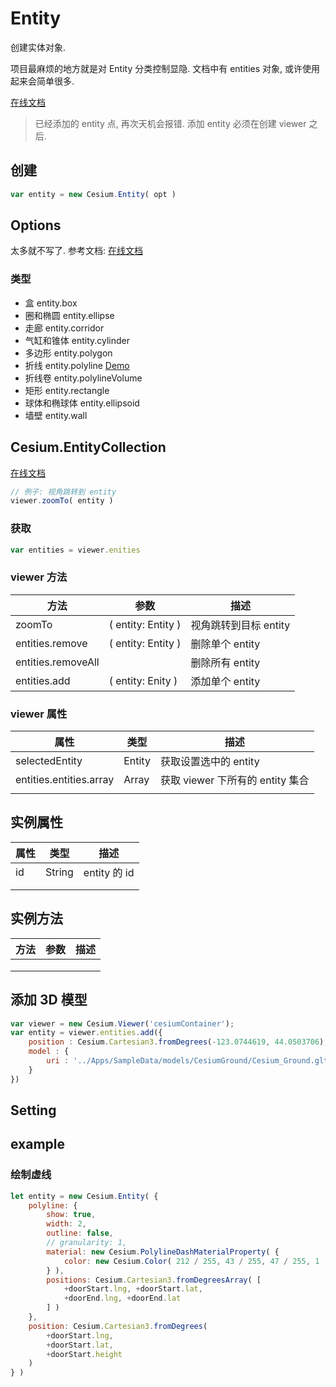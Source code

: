# Entity 

创建实体对象.

项目最麻烦的地方就是对 Entity 分类控制显隐. 文档中有 entities 对象, 或许使用起来会简单很多.

[在线文档](http://support.supermap.com.cn:8090/webgl/Build/Documentation/Entity.html?classFilter=Entity)

> 已经添加的 entity 点, 再次天机会报错. 添加 entity 必须在创建 viewer 之后.



## 创建

```js
var entity = new Cesium.Entity( opt )
```



## Options

太多就不写了. 参考文档: [在线文档](http://support.supermap.com.cn:8090/webgl/Build/Documentation/Entity.html?classFilter=Entity)

### 类型

- 盒 entity.box
- 圈和椭圆 entity.ellipse
- 走廊 entity.corridor
- 气缸和锥体 entity.cylinder
- 多边形 entity.polygon
- 折线 entity.polyline [Demo](<http://support.supermap.com.cn:8090/webgl/examples/editor.html#Polyline>)
- 折线卷 entity.polylineVolume
- 矩形 entity.rectangle
- 球体和椭球体 entity.ellipsoid
- 墙壁 entity.wall



## Cesium.EntityCollection

[在线文档](http://support.supermap.com.cn:8090/webgl/Build/Documentation/EntityCollection.html)

```js
// 例子: 视角跳转到 entity
viewer.zoomTo( entity )
```

### 获取

```js
var entities = viewer.enities
```



### viewer 方法

| 方法               | 参数               | 描述                  |
| ------------------ | ------------------ | --------------------- |
| zoomTo             | ( entity: Entity ) | 视角跳转到目标 entity |
| entities.remove    | ( entity: Entity ) | 删除单个 entity       |
| entities.removeAll |                    | 删除所有 entity       |
| entities.add       | ( entity: Enity )  | 添加单个 entity       |

### viewer 属性

| 属性                    | 类型   | 描述                             |
| ----------------------- | ------ | -------------------------------- |
| selectedEntity          | Entity | 获取设置选中的 entity            |
| entities.entities.array | Array  | 获取 viewer 下所有的 entity 集合 |
|                         |        |                                  |



## 实例属性

| 属性 | 类型   | 描述         |
| ---- | ------ | ------------ |
| id   | String | entity 的 id |
|      |        |              |
|      |        |              |



## 实例方法

| 方法 | 参数 | 描述 |
| ---- | ---- | ---- |
|      |      |      |
|      |      |      |
|      |      |      |



## 添加 3D 模型

```js
var viewer = new Cesium.Viewer('cesiumContainer');
var entity = viewer.entities.add({
    position : Cesium.Cartesian3.fromDegrees(-123.0744619, 44.0503706),
    model : {
        uri : '../Apps/SampleData/models/CesiumGround/Cesium_Ground.gltf'
    }
})
```





## Setting





## example

### 绘制虚线

```js
let entity = new Cesium.Entity( {
    polyline: {
        show: true,
        width: 2,
        outline: false,
        // granularity: 1,
        material: new Cesium.PolylineDashMaterialProperty( {
            color: new Cesium.Color( 212 / 255, 43 / 255, 47 / 255, 1 )
        } ),
        positions: Cesium.Cartesian3.fromDegreesArray( [
            +doorStart.lng, +doorStart.lat,
            +doorEnd.lng, +doorEnd.lat
        ] )
    },
    position: Cesium.Cartesian3.fromDegrees(
        +doorStart.lng,
        +doorStart.lat,
        +doorStart.height
    )
} )
```





